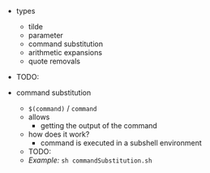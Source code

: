 - types
    - tilde
    - parameter
    - command substitution
    - arithmetic expansions
    - quote removals

- TODO:

- command substitution
  - `$(command)` / ``command``
  - allows
    - getting the output of the command
  - how does it work?
    - command is executed in a subshell environment
  - TODO:
  - _Example:_ `sh commandSubstitution.sh`